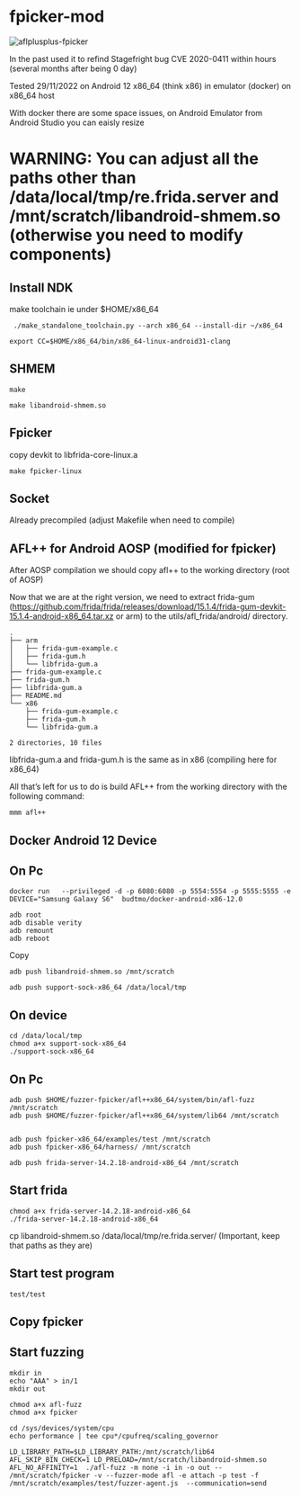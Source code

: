 # fpicker-mod

![aflplusplus-fpicker](https://user-images.githubusercontent.com/20355405/204588017-a065943c-03de-4340-87a1-620358bdef12.png)

In the past used it to refind Stagefright bug CVE 2020-0411 within hours (several months after being 0 day)

Tested 29/11/2022 on Android 12 x86_64 (think x86) in emulator (docker) on x86_64 host

With docker there are some space issues, on Android Emulator from Android Studio you can eaisly resize 

# WARNING: You can adjust all the paths other than /data/local/tmp/re.frida.server and /mnt/scratch/libandroid-shmem.so (otherwise you need to modify components)

## Install NDK

make toolchain ie under $HOME/x86_64
```
 ./make_standalone_toolchain.py --arch x86_64 --install-dir ~/x86_64
 
export CC=$HOME/x86_64/bin/x86_64-linux-android31-clang
```

## SHMEM
```
make 

make libandroid-shmem.so
```

## Fpicker

copy devkit to  libfrida-core-linux.a
```
make fpicker-linux
```
## Socket

Already precompiled (adjust Makefile when need to compile)

## AFL++ for Android AOSP (modified for fpicker)

After AOSP compilation we should copy afl++ to the working directory (root of AOSP)

Now that we are at the right version, we need to extract frida-gum (https://github.com/frida/frida/releases/download/15.1.4/frida-gum-devkit-15.1.4-android-x86_64.tar.xz or arm) to the utils/afl_frida/android/ directory.

```
.
├── arm
│   ├── frida-gum-example.c
│   ├── frida-gum.h
│   └── libfrida-gum.a
├── frida-gum-example.c
├── frida-gum.h
├── libfrida-gum.a
├── README.md
└── x86
    ├── frida-gum-example.c
    ├── frida-gum.h
    └── libfrida-gum.a

2 directories, 10 files
```

libfrida-gum.a and frida-gum.h is the same as in x86 (compiling here for x86_64)

All that’s left for us to do is build AFL++ from the working directory with the following command:
```
mmm afl++
```
## Docker Android 12 Device


## On Pc
```
docker run   --privileged -d -p 6080:6080 -p 5554:5554 -p 5555:5555 -e DEVICE="Samsung Galaxy S6"  budtmo/docker-android-x86-12.0
```
```
adb root
adb disable verity
adb remount
adb reboot
```
Copy

```
adb push libandroid-shmem.so /mnt/scratch

adb push support-sock-x86_64 /data/local/tmp
```
## On device
```
cd /data/local/tmp
chmod a+x support-sock-x86_64
./support-sock-x86_64
```
## On Pc
```
adb push $HOME/fuzzer-fpicker/afl++x86_64/system/bin/afl-fuzz /mnt/scratch
adb push $HOME/fuzzer-fpicker/afl++x86_64/system/lib64 /mnt/scratch


adb push fpicker-x86_64/examples/test /mnt/scratch
adb push fpicker-x86_64/harness/ /mnt/scratch

adb push frida-server-14.2.18-android-x86_64 /mnt/scratch
```

## Start frida
```
chmod a+x frida-server-14.2.18-android-x86_64
./frida-server-14.2.18-android-x86_64
```
cp libandroid-shmem.so /data/local/tmp/re.frida.server/  (Important, keep that paths as they are)

## Start test program
```
test/test
```
## Copy fpicker


## Start fuzzing
```
mkdir in 
echo "AAA" > in/1
mkdir out

chmod a+x afl-fuzz
chmod a+x fpicker

cd /sys/devices/system/cpu
echo performance | tee cpu*/cpufreq/scaling_governor

LD_LIBRARY_PATH=$LD_LIBRARY_PATH:/mnt/scratch/lib64 AFL_SKIP_BIN_CHECK=1 LD_PRELOAD=/mnt/scratch/libandroid-shmem.so AFL_NO_AFFINITY=1  ./afl-fuzz -m none -i in -o out -- /mnt/scratch/fpicker -v --fuzzer-mode afl -e attach -p test -f /mnt/scratch/examples/test/fuzzer-agent.js  --communication=send
```



